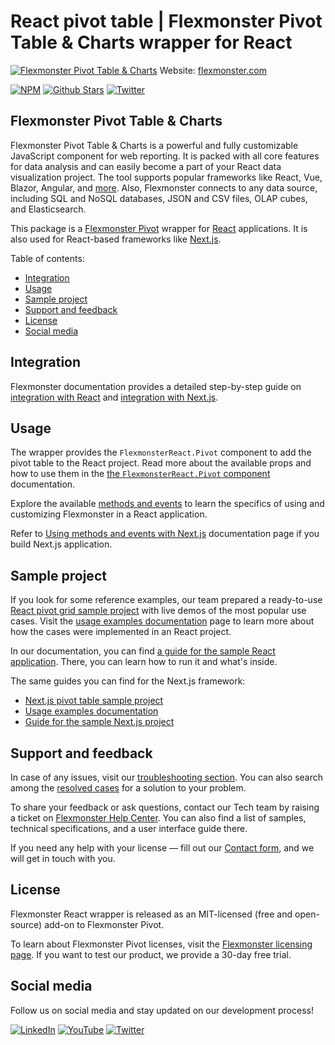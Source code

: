# React pivot table | Flexmonster Pivot Table & Charts wrapper for React
[![Flexmonster Pivot Table & Charts](https://static.flexmonster.com/uploads/2023/09/08090559/react.png)](https://www.flexmonster.com?r=wrap_react)
Website: [flexmonster.com](https://www.flexmonster.com?r=wrap_react)

[![NPM](https://img.shields.io/npm/v/react-flexmonster)](https://www.npmjs.com/package/react-flexmonster)
[![Github Stars](https://img.shields.io/github/stars/flexmonster?style=social)](https://github.com/flexmonster) [![Twitter](https://img.shields.io/twitter/follow/Flexmonster?style=social)](https://twitter.com/Flexmonster)
 

## Flexmonster Pivot Table & Charts

Flexmonster Pivot Table & Charts is a powerful and fully customizable JavaScript component for web reporting. It is packed with all core features for data analysis and can easily become a part of your React data visualization project. The tool supports popular frameworks like React, Vue, Blazor, Angular, and [more](https://www.flexmonster.com/doc/available-tutorials-integration?r=wrap_react). Also, Flexmonster connects to any data source, including SQL and NoSQL databases, JSON and CSV files, OLAP cubes, and Elasticsearch. 

This package is a [Flexmonster Pivot](https://www.flexmonster.com?r=wrap_react) wrapper for [React](https://react.dev/) applications. It is also used for React-based frameworks like [Next.js](https://nextjs.org/).

Table of contents:

* [Integration](#integration)
* [Usage](#usage)
* [Sample project](#sample-project)
* [Support and feedback](#support-and-feedback)
* [License](#license)
* [Social media](#social-media)

## Integration

Flexmonster documentation provides a detailed step-by-step guide on [іntegration with React](https://www.flexmonster.com/doc/integration-with-react/?r=wrap_react) and [integration with Next.js](https://www.flexmonster.com/doc/integration-with-next-js?r=wrap_react). 


## Usage

The wrapper provides  the  `FlexmonsterReact.Pivot` component to add the pivot table to the React project. Read more about the available props and how to use them in the [the `FlexmonsterReact.Pivot` component](https://www.flexmonster.com/doc/flexmonster-pivot-component-for-react?r=wrap_react) documentation.

Explore the available [methods and events](https://www.flexmonster.com/doc/using-methods-and-events-react?r=wrap_react) to learn the specifics of using and customizing Flexmonster in a React application.

Refer to [Using methods and events with Next.js](https://www.flexmonster.com/doc/using-methods-and-events-next-js?r=wrap_react) documentation page if you build Next.js application.


## Sample project

If you look for some reference examples, our team prepared a ready-to-use [React pivot grid sample project](https://github.com/flexmonster/pivot-react?r=wrap_react) with live demos of the most popular use cases. Visit the [usage examples documentation](https://www.flexmonster.com/doc/usage-examples-react?r=wrap_react) page to learn more about how the cases were implemented in an React project.

In our documentation, you can find [a guide for the sample React application](https://www.flexmonster.com/doc/sample-react-project?r=wrap_react). There, you can learn how to run it and what's inside.

The same guides you can find for the Next.js framework:
- [Next.js pivot table sample project](https://github.com/flexmonster/pivot-react/tree/master/nextjs-ts?r=wrap_react)
- [Usage examples documentation](https://www.flexmonster.com/doc/usage-examples-next-js?r=wrap_react)
- [Guide for the sample Next.js project](https://www.flexmonster.com/doc/sample-next-js-project?r=wrap_react)


## Support and feedback

In case of any issues, visit our [troubleshooting section](https://www.flexmonster.com/doc/typical-errors?r=wrap_react). You can also search among the [resolved cases](https://www.flexmonster.com/technical-support?r=wrap_react) for a solution to your problem.

To share your feedback or ask questions, contact our Tech team by raising a ticket on [Flexmonster Help Center](https://www.flexmonster.com/help-center?r=wrap_react). You can also find a list of samples, technical specifications, and a user interface guide there.

If you need any help with your license — fill out our [Contact form](https://www.flexmonster.com/contact-our-team?r=wrap_react), and we will get in touch with you.

## License

Flexmonster React wrapper is released as an MIT-licensed (free and open-source) add-on to Flexmonster Pivot.

To learn about Flexmonster Pivot licenses, visit the [Flexmonster licensing page](https://www.flexmonster.com/pivot-table-editions-and-pricing?r=wrap_react). 
If you want to test our product, we provide a 30-day free trial.

## Social media

Follow us on social media and stay updated on our development process!

[![LinkedIn](https://img.shields.io/badge/LinkedIn-blue?style=for-the-badge&logo=linkedin&logoColor=white)](https://linkedin.com/company/flexmonster) [![YouTube](https://img.shields.io/badge/YouTube-red?style=for-the-badge&logo=youtube&logoColor=white)](https://youtube.com/user/FlexMonsterPivot) [![Twitter](https://img.shields.io/badge/Twitter-blue?style=for-the-badge&logo=twitter&logoColor=white)](https://twitter.com/flexmonster)
